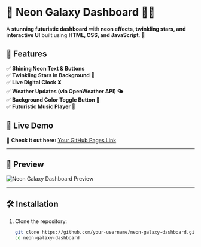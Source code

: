 # 🚀 Neon Galaxy Dashboard 🌌✨  

A **stunning futuristic dashboard** with **neon effects, twinkling stars, and interactive UI** built using **HTML, CSS, and JavaScript**. 🚀  

## 🌟 Features  
✅ **Shining Neon Text & Buttons**  
✅ **Twinkling Stars in Background** 🌟  
✅ **Live Digital Clock ⏳**  
✅ **Weather Updates (via OpenWeather API) 🌤**  
✅ **Background Color Toggle Button 🎨**  
✅ **Futuristic Music Player 🎵**  

## 🎨 Live Demo  
🚀 **Check it out here:** [Your GitHub Pages Link](https://your-username.github.io/neon-galaxy-dashboard/)  

---

## 📸 **Preview**  
![Neon Galaxy Dashboard Preview](https://via.placeholder.com/800x400?text=Add+Screenshot+Here)  

---

## 🛠️ **Installation**  
1. Clone the repository:  
   ```sh
   git clone https://github.com/your-username/neon-galaxy-dashboard.git
   cd neon-galaxy-dashboard
